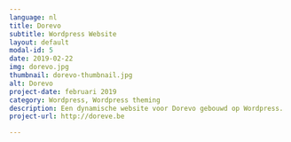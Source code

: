 ```yaml
---
language: nl
title: Dorevo
subtitle: Wordpress Website
layout: default
modal-id: 5
date: 2019-02-22
img: dorevo.jpg
thumbnail: dorevo-thumbnail.jpg
alt: Dorevo
project-date: februari 2019
category: Wordpress, Wordpress theming
description: Een dynamische website voor Dorevo gebouwd op Wordpress.
project-url: http://doreve.be

---
```

